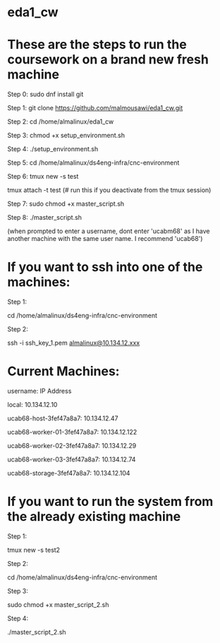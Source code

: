 # eda1_cw

# These are the steps to run the coursework on a brand new fresh machine

Step 0:
sudo dnf install git

Step 1: 
git clone https://github.com/malmousawi/eda1_cw.git

Step 2:
cd /home/almalinux/eda1_cw

Step 3: 
chmod +x setup_environment.sh

Step 4:
./setup_environment.sh

Step 5:
cd /home/almalinux/ds4eng-infra/cnc-environment

Step 6:
tmux new -s test

tmux attach -t test (# run this if you deactivate from the tmux session)

Step 7:
sudo chmod +x master_script.sh

Step 8:
./master_script.sh

(when prompted to enter a username, dont enter 'ucabm68' as I have another machine with the same user name. I recommend 'ucab68')

# If you want to ssh into one of the machines:

Step 1:

cd /home/almalinux/ds4eng-infra/cnc-environment

Step 2:

ssh -i ssh_key_1.pem almalinux@10.134.12.xxx


# Current Machines:

username: IP Address

local: 10.134.12.10

ucab68-host-3fef47a8a7: 10.134.12.47

ucab68-worker-01-3fef47a8a7: 10.134.12.122

ucab68-worker-02-3fef47a8a7: 10.134.12.29

ucab68-worker-03-3fef47a8a7: 10.134.12.74

ucab68-storage-3fef47a8a7: 10.134.12.104


# If you want to run the system from the already existing machine

Step 1:

tmux new -s test2

Step 2:

cd /home/almalinux/ds4eng-infra/cnc-environment

Step 3:

sudo chmod +x master_script_2.sh

Step 4:

./master_script_2.sh


